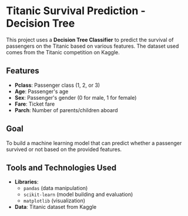 # Titanic Survival Prediction - Decision Tree

This project uses a **Decision Tree Classifier** to predict the survival of passengers on the Titanic based on various features. The dataset used comes from the Titanic competition on Kaggle.

## Features
- **Pclass**: Passenger class (1, 2, or 3)
- **Age**: Passenger's age
- **Sex**: Passenger's gender (0 for male, 1 for female)
- **Fare**: Ticket fare
- **Parch**: Number of parents/children aboard

## Goal
To build a machine learning model that can predict whether a passenger survived or not based on the provided features.

## Tools and Technologies Used  
- **Libraries**: 
  - `pandas` (data manipulation)
  - `scikit-learn` (model building and evaluation)
  - `matplotlib` (visualization)
- **Data**: Titanic dataset from Kaggle

